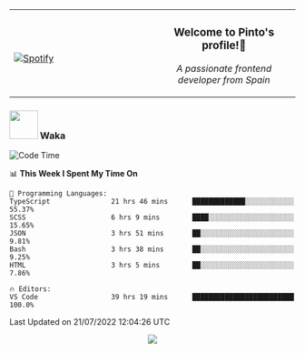<table width="100%" align="center"> 
  <tr>
  <td width="50%">
      
&nbsp; <br> [![Spotify](https://novatorem-zeta-rust.vercel.app/api/spotify)](https://open.spotify.com/user/novatorem-zeta-rust)

  </td>
  <td width="50%">
    <h3 align="center">Welcome to Pinto's profile!👋</h3>
    <p align="center"><em>A passionate frontend developer from Spain</em></p>
  </td>
  </table>

### <img src="https://media.giphy.com/media/VgCDAzcKvsR6OM0uWg/giphy.gif" width="50"> Waka

  <!--START_SECTION:waka-->
![Code Time](http://img.shields.io/badge/Code%20Time-690%20hrs%2054%20mins-blue)

📊 **This Week I Spent My Time On** 

```text
💬 Programming Languages: 
TypeScript               21 hrs 46 mins      █████████████░░░░░░░░░░░░   55.37% 
SCSS                     6 hrs 9 mins        ████░░░░░░░░░░░░░░░░░░░░░   15.65% 
JSON                     3 hrs 51 mins       ██░░░░░░░░░░░░░░░░░░░░░░░   9.81% 
Bash                     3 hrs 38 mins       ██░░░░░░░░░░░░░░░░░░░░░░░   9.25% 
HTML                     3 hrs 5 mins        ██░░░░░░░░░░░░░░░░░░░░░░░   7.86%

🔥 Editors: 
VS Code                  39 hrs 19 mins      █████████████████████████   100.0%

```


 Last Updated on 21/07/2022 12:04:26 UTC
<!--END_SECTION:waka-->

<div align="center">
<img src="https://github-readme-stats-gilt-tau.vercel.app/api/top-langs/?username=pinto-hub&layout=compact&theme=dracula" />
</div>
